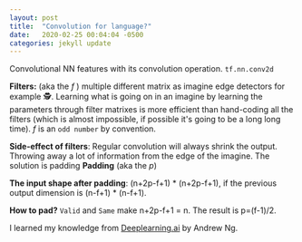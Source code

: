 ```yaml
---
layout: post
title:  "Convolution for language?"
date:   2020-02-25 00:04:04 -0500
categories: jekyll update
---
```


Convolutional NN features with its convolution operation. `tf.nn.conv2d`

**Filters:** (aka the *f* ) multiple different matrix as imagine edge detectors for example 🕵. Learning what is going on in an imagine by learning the parameters through filter matrixes is more efficient than hand-coding all the filters (which is almost impossible, if possible it's going to be a long long time). *f* is an `odd number` by convention.

**Side-effect of filters**: Regular convolution will always shrink the output. Throwing away a lot of information from the edge of the imagine. The solution is padding **Padding** (aka the *p*)

**The input shape after padding**: (n+2p-f+1) * (n+2p-f+1), if the previous output dimension is (n-f+1) * (n-f+1).

**How to pad?** `Valid` and `Same` make n+2p-f+1 = n. The result is p=(f-1)/2.

I learned my knowledge from [Deeplearning.ai] by Andrew Ng.

[Deeplearning.ai]:https://www.youtube.com/watch?v=smHa2442Ah4&list=PLkDaE6sCZn6Gl29AoE31iwdVwSG-KnDzF&index=4
